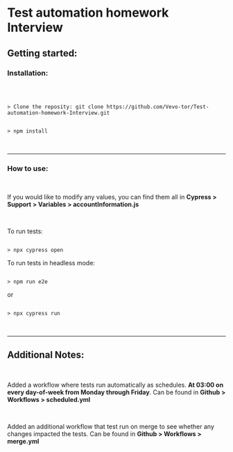 # Test automation homework Interview
## Getting started:  


### **Installation**:

<br>

```

> Clone the reposity: git clone https://github.com/Vevo-tor/Test-automation-homework-Interview.git

```

```

> npm install

```

<br>

---

### **How to use**:

<br>

If you would like to modify any values, you can find them all in **Cypress > Support > Variables > accountInformation.js**

<br>

To run tests:
```

> npx cypress open

```
To run tests in headless mode:
```

> npm run e2e 

```
or

```

> npx cypress run

```


<br>

---



## Additional Notes:

<br>

Added a workflow where tests run automatically as schedules. **At 03:00 on every day-of-week from Monday through Friday**. Can be found in **Github > Workflows > scheduled.yml**

<br>

Added an additional workflow that test run on merge to see whether any changes impacted the tests. Can be found in **Github > Workflows > merge.yml**